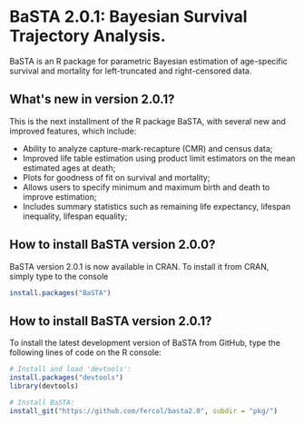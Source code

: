 # BaSTA 2.0.1: Bayesian Survival Trajectory Analysis.

BaSTA is an R package for parametric Bayesian estimation of age-specific survival and mortality for left-truncated and right-censored data.

## What's new in version 2.0.1?

This is the next installment of the R package BaSTA, with several new and improved features, which include:  

- Ability to analyze capture-mark-recapture (CMR) and census data;
- Improved life table estimation using product limit estimators on the mean estimated ages at death;
- Plots for goodness of fit on survival and mortality;
- Allows users to specify minimum and maximum birth and death to improve estimation;
- Includes summary statistics such as remaining life expectancy, lifespan inequality, lifespan equality;

## How to install BaSTA version 2.0.0?
BaSTA version 2.0.1 is now available in CRAN. To install it from CRAN, simply type to the console
```R
install.packages("BaSTA")
```

## How to install BaSTA version 2.0.1?
To install the latest development version of BaSTA from GitHub, type the following lines of code on the R console:

```R
# Install and load 'devtools':
install.packages("devtools")
library(devtools)

# Install BaSTA:
install_git("https://github.com/fercol/basta2.0", subdir = "pkg/")
```
